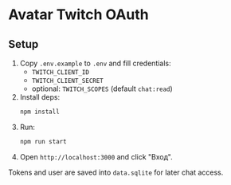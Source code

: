 # Avatar Twitch OAuth

## Setup

1. Copy `.env.example` to `.env` and fill credentials:
   - `TWITCH_CLIENT_ID`
   - `TWITCH_CLIENT_SECRET`
   - optional: `TWITCH_SCOPES` (default `chat:read`)
2. Install deps:
   ```bash
   npm install
   ```
3. Run:
   ```bash
   npm run start
   ```
4. Open `http://localhost:3000` and click "Вход".

Tokens and user are saved into `data.sqlite` for later chat access.
